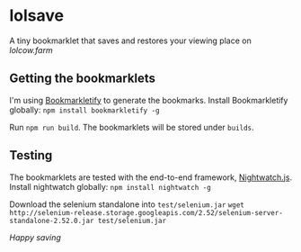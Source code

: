 # lolsave
A tiny bookmarklet that saves and restores your viewing place on _lolcow.farm_

## Getting the bookmarklets
I'm using [Bookmarkletify](https://www.npmjs.com/package/bookmarkletify) to generate the bookmarks.
Install Bookmarkletify globally:
`npm install bookmarkletify -g`

Run `npm run build`. The bookmarklets will be stored under `builds`.

## Testing
The bookmarklets are tested with the end-to-end framework, [Nightwatch.js](http://nightwatchjs.org/).
Install nightwatch globally:
`npm install nightwatch -g`

Download the selenium standalone into `test/selenium.jar`
`wget http://selenium-release.storage.googleapis.com/2.52/selenium-server-standalone-2.52.0.jar test/selenium.jar`

_Happy saving_
